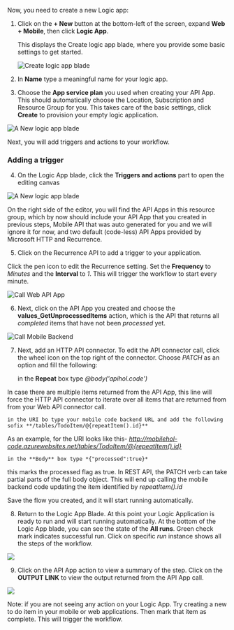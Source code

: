 Now, you need to create a new Logic app:

1. Click on the **+ New** button at the bottom-left of the screen, expand **Web + Mobile**, then click **Logic App**. 

   This displays the Create logic app blade, where you provide some basic settings to get started.

   ![Create logic app blade](../images/01-01-01-AppServiceHOL/createlogicapp.png)

2. In **Name** type a meaningful name for your logic app.

3. Choose the **App service plan** you used when creating your API App. This should automatically choose the Location, Subscription and Resource Group for you. This takes care of the basic settings, click **Create** to provision your empty logic application.

![A New logic app blade](../images/01-01-01-AppServiceHOL/logicapp-blade1.png)

Next, you will add triggers and actions to your workflow.

### Adding a trigger

4. On the Logic App blade, click the **Triggers and actions** part to open the editing canvas

![A New logic app blade](../images/01-01-01-AppServiceHOL/logicapp-editflow1.png)

On the right side of the editor, you will find the API Apps in this resource group, which by now should include your API App that you created in previous steps, Mobile API that was auto generated for you and we will ignore it for now, and two default (code-less) API Apps provided by Microsoft HTTP and Recurrence.

5. Click on the Recurrence API to add a trigger to your application.

Click the pen icon to edit the Recurrence setting. Set the **Frequency** to *Minutes* and the **Interval** to *1*. This will trigger the workflow to start every minute.  

![Call Web API App](../images/01-01-01-AppServiceHOL/logicapp-editflow2.png)

6. Next, click on the API App you created and choose the **values_GetUnprocessedItems** action, which is the API that returns all *completed* items that have not been *processed* yet.

![Call Mobile Backend](../images/01-01-01-AppServiceHOL/logicapp-editflow3.png)

7. Next, add an HTTP API connector. To edit the API connector call, click the wheel icon on the top right of the connector. Choose *PATCH* as an option and fill the following:

	in the **Repeat** box type *@body('apihol.code')*

In case there are multiple items returned from the API App, this line will force the HTTP API connector to iterate over all items that are returned from from your Web API connector call.

	in the URI bo type your mobile code backend URL and add the following sofix **/tables/TodoItem/@{repeatItem().id}**

As an example, for the URI looks like this- *http://mobilehol-code.azurewebsites.net/tables/TodoItem/@{repeatItem().id}*

	in the **Body** box type *{"processed":true}*

this marks the processed flag as true. In REST API, the PATCH verb can take partial parts of the full body object. This will end up calling the mobile backend code updating the item identified by *repeatItem().id*

Save the flow you created, and it will start running automatically. 

8. Return to the Logic App Blade. At this point your Logic Application is ready to run and will start running automatically. At the bottom of the Logic App blade, you can see the state of the **All runs**. Green check mark indicates successful run. Click on specific *run* instance shows all the steps of the workflow. 

![](../images/01-01-01-AppServiceHOL/logicapp-AllRuns-oneitem.png)
 
9. Click on the API App action to view a summary of the step. Click on the **OUTPUT LINK** to view the output returned from the API App call.  

![](../images/01-01-01-AppServiceHOL/logicapp-AllRuns-oneitem-output.png)

Note: if you are not seeing any action on your Logic App. Try creating a new to do item in your mobile or web applications. Then mark that item as complete. This will trigger the workflow.
